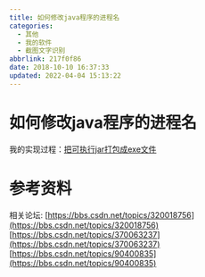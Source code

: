 ```yaml
---
title: 如何修改java程序的进程名
categories: 
  - 其他
  - 我的软件
  - 截图文字识别
abbrlink: 217f0f86
date: 2018-10-10 16:37:33
updated: 2022-04-04 15:13:22
---
```

# 如何修改java程序的进程名
我的实现过程：[把可执行jar打包成exe文件](/2018/10/10/MyApplications/截图文字识别/把可执行jar打包成exe文件/)
# 参考资料
相关论坛:
[https://bbs.csdn.net/topics/320018756](https://bbs.csdn.net/topics/320018756)
[https://bbs.csdn.net/topics/370063237](https://bbs.csdn.net/topics/370063237)
[https://bbs.csdn.net/topics/90400835](https://bbs.csdn.net/topics/90400835)

